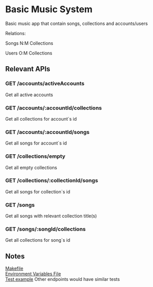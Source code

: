 # Basic Music System

Basic music app that contain songs, collections and accounts/users

Relations:

Songs N:M Collections

Users O:M Collections

## Relevant APIs

### GET /accounts/activeAccounts

Get all active accounts

### GET /accounts/:accountId/collections

Get all collections for account`s id

### GET /accounts/:accountId/songs

Get all songs for account`s id

### GET /collections/empty

Get all empty collections

### GET /collections/:collectionId/songs

Get all songs for collection`s id

### GET /songs

Get all songs with relevant collection title(s)

### GET /songs/:songId/collections

Get all collections for song`s id

## Notes

[Makefile](./Makefile)\
[Environment Variables File](./.env)\
[Test example](./api/Accounts/__tests__.js/services.test.js) Other endpoints would have similar tests
